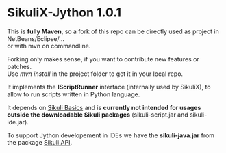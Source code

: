 SikuliX-Jython 1.0.1
====================

This is **fully Maven**, so a fork of this repo can be directly used as project in NetBeans/Eclipse/...<br />
or with mvn on commandline. 

Forking only makes sense, if you want to contribute new features or patches.
<br />Use *mvn install* in the project folder to get it in your local repo.

It implements the **IScriptRunner** interface (internally used by SikuliX), to allow to run scripts written in Python language. 

It depends on [Sikuli Basics](https://github.com/RaiMan/SikuliX-Basics) and is **currently not intended for usages outside the downloadable Sikuli packages** (sikuli-script.jar and sikuli-ide.jar).

To support Jython developement in IDEs we have the **sikuli-java.jar** from the package [Sikuli API](https://github.com/RaiMan/SikuliX-API).

